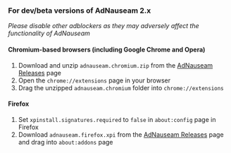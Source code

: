 ### For dev/beta versions of AdNauseam 2.x

_Please disable other adblockers as they may adversely affect the functionality of AdNauseam_

#### Chromium-based browsers (including Google Chrome and Opera)
1. Download and unzip ``adnauseam.chromium.zip`` from the [AdNauseam Releases](https://github.com/dhowe/AdNauseam/releases) page
2. Open the ``chrome://extensions`` page in your browser
3. Drag the unzipped ``adnauseam.chromium`` folder into ``chrome://extensions``

#### Firefox
1. Set ``xpinstall.signatures.required`` to ``false`` in ``about:config`` page in Firefox
2. Download ``adnauseam.firefox.xpi`` from the [AdNauseam Releases](https://github.com/dhowe/AdNauseam/releases) page
and drag into ``about:addons`` page

